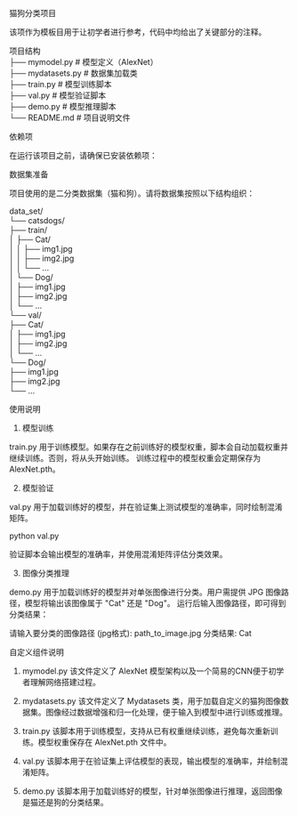
猫狗分类项目

该项作为模板目用于让初学者进行参考，代码中均给出了关键部分的注释。

项目结构
<br>
├── mymodel.py        # 模型定义（AlexNet）<br>
├── mydatasets.py     # 数据集加载类<br>
├── train.py          # 模型训练脚本<br>
├── val.py            # 模型验证脚本<br>
├── demo.py           # 模型推理脚本<br>
└── README.md         # 项目说明文件<br>

依赖项

在运行该项目之前，请确保已安装依赖项：

数据集准备

项目使用的是二分类数据集（猫和狗）。请将数据集按照以下结构组织：

data_set/<br>
    └── catsdogs/<br>
        ├── train/<br>
        │   ├── Cat/<br>
        │   │   ├── img1.jpg<br>
        │   │   ├── img2.jpg<br>
        │   │   └── ...<br>
        │   └── Dog/<br>
        │       ├── img1.jpg<br>
        │       ├── img2.jpg<br>
        │       └── ...<br>
        └── val/<br>
            ├── Cat/<br>
            │   ├── img1.jpg<br>
            │   ├── img2.jpg<br>
            │   └── ...<br>
            └── Dog/<br>
                ├── img1.jpg<br>
                ├── img2.jpg<br>
                └── ...<br>

使用说明

1. 模型训练

train.py 用于训练模型。如果存在之前训练好的模型权重，脚本会自动加载权重并继续训练。否则，将从头开始训练。
训练过程中的模型权重会定期保存为 AlexNet.pth。

2. 模型验证

val.py 用于加载训练好的模型，并在验证集上测试模型的准确率，同时绘制混淆矩阵。

python val.py

验证脚本会输出模型的准确率，并使用混淆矩阵评估分类效果。

3. 图像分类推理

demo.py 用于加载训练好的模型并对单张图像进行分类。用户需提供 JPG 图像路径，模型将输出该图像属于 "Cat" 还是 "Dog"。
运行后输入图像路径，即可得到分类结果：

请输入要分类的图像路径 (jpg格式): path_to_image.jpg
分类结果: Cat

自定义组件说明

1. mymodel.py
该文件定义了 AlexNet 模型架构以及一个简易的CNN便于初学者理解网络搭建过程。

2. mydatasets.py
该文件定义了 Mydatasets 类，用于加载自定义的猫狗图像数据集。图像经过数据增强和归一化处理，便于输入到模型中进行训练或推理。

3. train.py
该脚本用于训练模型，支持从已有权重继续训练，避免每次重新训练。模型权重保存在 AlexNet.pth 文件中。

4. val.py
该脚本用于在验证集上评估模型的表现，输出模型的准确率，并绘制混淆矩阵。

5. demo.py
该脚本用于加载训练好的模型，针对单张图像进行推理，返回图像是猫还是狗的分类结果。


